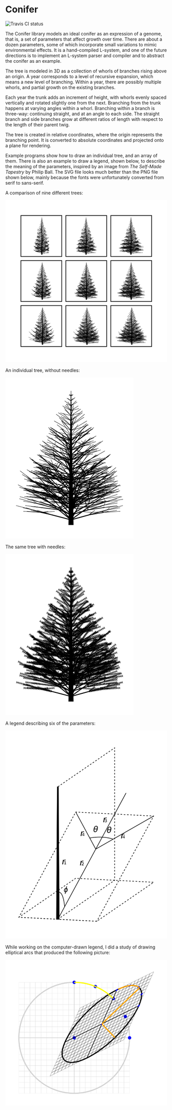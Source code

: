 Conifer
=======

![Travis CI status](https://travis-ci.org/bobgru/conifer.png?branch=master;raw=true)

The Conifer library models an ideal conifer as an expression of a
genome, that is, a set of parameters that affect growth over time.
There are about a dozen parameters, some of which incorporate small
variations to mimic environmental effects. It is a hand-compiled
L-system, and one of the future directions is to implement an L-system
parser and compiler and to abstract the conifer as an example.

The tree is modeled in 3D as a collection of whorls of branches rising
above an origin. A year corresponds to a level of recursive expansion, 
which means a new level of branching. Within a year, there are possibly
multiple whorls, and partial growth on the existing branches.

Each year the trunk adds an increment of height, with whorls evenly
spaced vertically and rotated slightly one from the next. Branching from
the trunk happens at varying angles within a whorl. Branching within a 
branch is three-way: continuing straight, and at an angle to each side.
The straight branch and side branches grow at different ratios of length
with respect to the length of their parent twig.

The tree is created in relative coordinates, where the origin represents the
branching point. It is converted to absolute coordinates and projected onto
a plane for rendering.

Example programs show how to draw an individual tree, and an array of them.
There is also an example to draw a legend, shown below, to describe the meaning
of the parameters, inspired by an image from _The Self-Made Tapestry_ by Philip Ball.
The SVG file looks much better than the PNG file shown below, mainly because the
fonts were unfortunately converted from serif to sans-serif.

A comparison of nine different trees:

![Comparison](https://github.com/bobgru/conifer/blob/master/images/comparison-needles.png?raw=true "Comparison")

An individual tree, without needles:

![Individual without needles](https://github.com/bobgru/conifer/blob/master/images/individual-no-needles.png?raw=true "Individual without needles")

The same tree with needles:

![Individual with needles](https://github.com/bobgru/conifer/blob/master/images/individual-needles.png?raw=true "Individual with needles")

A legend describing six of the parameters:

![Legend](https://github.com/bobgru/conifer/blob/master/images/legend.png?raw=true "Legend")

While working on the computer-drawn legend, I did a study of drawing elliptical arcs that
produced the following picture:

![Ellipse](https://github.com/bobgru/conifer/blob/master/images/ellipse.png?raw=true "Ellipse")

